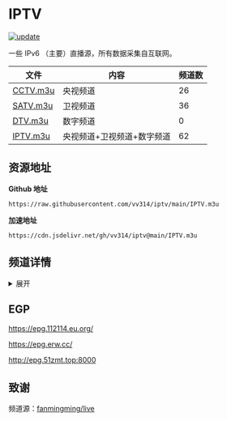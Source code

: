 # IPTV

<a href="https://github.com/vv314/iptv"><img src="https://img.shields.io/github/last-commit/vv314/iptv/main?label=update" alt="update"></a>

一些 IPv6 （主要）直播源，所有数据采集自互联网。

| 文件 | 内容 | 频道数 |
| ---- | ----- | --- |
| [CCTV.m3u](https://raw.githubusercontent.com/vv314/iptv/main/m3u/CCTV.m3u) | 央视频道 | 26 |
| [SATV.m3u](https://raw.githubusercontent.com/vv314/iptv/main/m3u/SATV.m3u) | 卫视频道 | 36 |
| [DTV.m3u](https://raw.githubusercontent.com/vv314/iptv/main/m3u/DTV.m3u) | 数字频道 | 0 |
| [IPTV.m3u](https://raw.githubusercontent.com/vv314/iptv/main/m3u/IPTV.m3u) | 央视频道+卫视频道+数字频道 | 62 |

## 资源地址

**Github 地址**

```
https://raw.githubusercontent.com/vv314/iptv/main/IPTV.m3u
```

**加速地址**

```
https://cdn.jsdelivr.net/gh/vv314/iptv@main/IPTV.m3u
```

## 频道详情
<details>
<summary>展开</summary>

### 央视频道（26）

```
https://raw.githubusercontent.com/vv314/iptv/main/m3u/CCTV.m3u
```

CCTV-1、CCTV-2、CCTV-4、CCTV-5+、CCTV-7、CCTV-9、CCTV-10、CCTV-11、CCTV-12、CCTV-13、CCTV-14、CCTV-15、CCTV-16、CCTV-17、CGTN记录、CGTN、CGTN、CGTN法语、CGTN阿语、CGTN俄语、CGTN英语、CGTN记录、CGTN俄语、CGTN法语、CGTN西语、CGTN阿语

### 卫视频道（36）

```
https://raw.githubusercontent.com/vv314/iptv/main/m3u/SATV.m3u
```

北京卫视、江苏卫视、浙江卫视、东方卫视、广东卫视、黑龙江卫视、深圳卫视、天津卫视、山东卫视、湖北卫视、贵州卫视、江西卫视、重庆卫视、辽宁卫视、东南卫视、四川卫视、广西卫视、河北卫视、山西卫视、陕西卫视、青海卫视、安徽卫视、甘肃卫视、宁夏卫视、内蒙古卫视、云南卫视、新疆卫视、吉林卫视、海南卫视、西藏卫视、延边卫视、康巴卫视、CETV-1、CETV-4、卡酷少儿、山东教育

### 数字频道（0）

```
https://raw.githubusercontent.com/vv314/iptv/main/m3u/DTV.m3u
```


</details>

## EGP

https://epg.112114.eu.org/

https://epg.erw.cc/

http://epg.51zmt.top:8000


## 致谢

频道源：[fanmingming/live](https://github.com/fanmingming/live)
